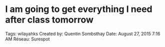 # I am going to get everything I need after class tomorrow

Tags: wilayahks
Created by: Quentin Sombsthay
Date: August 27, 2015 7:16 AM
Réseau: Surespot
